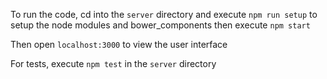 To run the code, cd into the `server` directory and execute 
```npm run setup```  to setup the node modules and bower_components
then execute 
```npm start```

Then open ```localhost:3000``` to view the user interface

For tests, execute `npm test` in the `server` directory